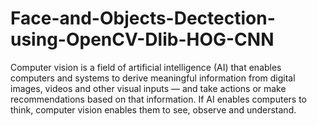# Face-and-Objects-Dectection-using-OpenCV-Dlib-HOG-CNN
Computer vision is a field of artificial intelligence (AI) that enables computers and systems to derive meaningful information from digital images, videos and other visual inputs — and take actions or make recommendations based on that information. If AI enables computers to think, computer vision enables them to see, observe and understand.
